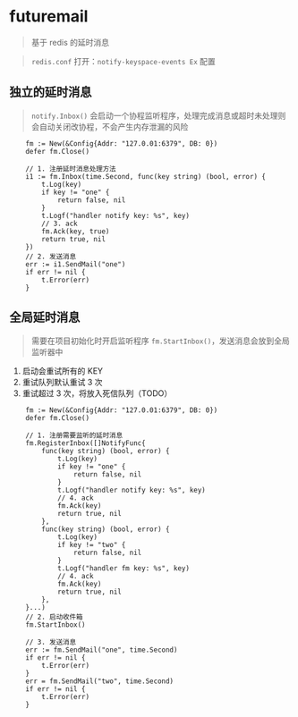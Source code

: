 # futuremail
> 基于 redis 的延时消息

> `redis.conf` 打开：`notify-keyspace-events Ex` 配置

## 独立的延时消息
> `notify.Inbox()` 会启动一个协程监听程序，处理完成消息或超时未处理则会自动关闭改协程，不会产生内存泄漏的风险

```golang
    fm := New(&Config{Addr: "127.0.01:6379", DB: 0})
	defer fm.Close()

	// 1. 注册延时消息处理方法
	i1 := fm.Inbox(time.Second, func(key string) (bool, error) {
		t.Log(key)
		if key != "one" {
			return false, nil
		}
		t.Logf("handler notify key: %s", key)
		// 3. ack
		fm.Ack(key, true)
		return true, nil
	})
	// 2. 发送消息
	err := i1.SendMail("one")
	if err != nil {
		t.Error(err)
	}
```

## 全局延时消息
> 需要在项目初始化时开启监听程序 `fm.StartInbox()`，发送消息会放到全局监听器中
1. 启动会重试所有的 KEY
2. 重试队列默认重试 3 次
3. 重试超过 3 次，将放入死信队列（TODO）
```golang
	fm := New(&Config{Addr: "127.0.01:6379", DB: 0})
	defer fm.Close()

	// 1. 注册需要监听的延时消息 
	fm.RegisterInbox([]NotifyFunc{
		func(key string) (bool, error) {
			t.Log(key)
			if key != "one" {
				return false, nil
			}
			t.Logf("handler notify key: %s", key)
			// 4. ack
			fm.Ack(key)
			return true, nil
		},
		func(key string) (bool, error) {
			t.Log(key)
			if key != "two" {
				return false, nil
			}
			t.Logf("handler fm key: %s", key)
			// 4. ack 
			fm.Ack(key)
			return true, nil
		},
	}...)
	// 2. 启动收件箱 
	fm.StartInbox()

	// 3. 发送消息
	err := fm.SendMail("one", time.Second)
	if err != nil {
		t.Error(err)
	}
	err = fm.SendMail("two", time.Second)
	if err != nil {
		t.Error(err)
	}
```
